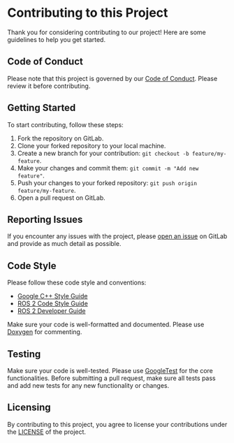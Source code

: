 # Contributing to this Project

Thank you for considering contributing to our project! Here are some guidelines to help you get started.

## Code of Conduct

Please note that this project is governed by our [Code of Conduct](CODE_OF_CONDUCT.md). Please review it before contributing.

## Getting Started

To start contributing, follow these steps:

1. Fork the repository on GitLab.
2. Clone your forked repository to your local machine.
3. Create a new branch for your contribution: `git checkout -b feature/my-feature`.
4. Make your changes and commit them: `git commit -m "Add new feature"`.
5. Push your changes to your forked repository: `git push origin feature/my-feature`.
6. Open a pull request on GitLab.

## Reporting Issues

If you encounter any issues with the project, please [open an issue](https://gitlab.informatik.uni-bremen.de/triple/gnc/sensors/depth-pressure-sensor-drivers) on GitLab and provide as much detail as possible.

## Code Style

Please follow these code style and conventions:
- [Google C++ Style Guide](https://google.github.io/styleguide/cppguide.html)
- [ROS 2 Code Style Guide](http://docs.ros.org/en/humble/The-ROS2-Project/Contributing/Code-Style-Language-Versions.html)
- [ROS 2 Developer Guide](https://docs.ros.org/en/rolling/The-ROS2-Project/Contributing/Developer-Guide.html#package-layout)

Make sure your code is well-formatted and documented. Please use [Doxygen](https://www.doxygen.nl/) for commenting.

## Testing

Make sure your code is well-tested. Please use [GoogleTest](http://google.github.io/googletest/) for the core functionalities.
Before submitting a pull request, make sure all tests pass and add new tests for any new functionality or changes.

## Licensing

By contributing to this project, you agree to license your contributions under the [LICENSE](LICENSE.md) of the project.

